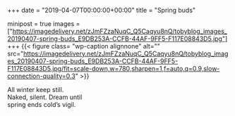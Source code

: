 +++
date = "2019-04-07T00:00:00+00:00"
title = "Spring buds"

minipost = true
images = ["https://imagedelivery.net/zJmFZzaNuqC_Q5Caqyu8nQ/tobyblog_images_20190407-spring-buds_E9DB253A-CCFB-44AF-9FF5-F117E08843D5.jpg"]
+++
{{< figure class= "wp-caption alignnone" alt="" src="https://imagedelivery.net/zJmFZzaNuqC_Q5Caqyu8nQ/tobyblog_images_20190407-spring-buds_E9DB253A-CCFB-44AF-9FF5-F117E08843D5.jpg/fit=scale-down,w=780,sharpen=1,f=auto,q=0.9,slow-connection-quality=0.3" >}}

All winter keep still.<br>
Naked, silent. Dream until<br>
spring ends cold’s vigil.
